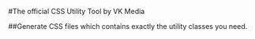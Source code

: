 #The official CSS Utility Tool by VK Media

##Generate CSS files which contains exactly the utility classes you need.